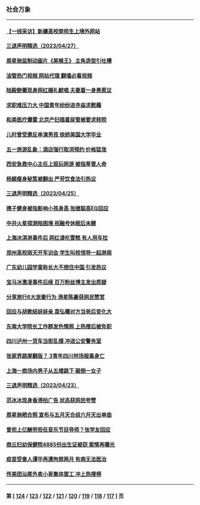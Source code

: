 ### 社会万象
---
#### [【一线采访】新疆高校禁师生上境外网站](../../pages/ncid282/n13983436.md?04282045) 
#### [三退声明精选（2023/04/27）](../../pages/ncid282/n13983334.md?04282045) 
#### [周星驰监制动画片《美猴王》 主角造型引吐槽](../../pages/ncid282/n13983025.md?04282045) 
#### [油管热门视频 网站代理 翻墙必看视频](http://138.2.39.72:81/youtube.html?epic-marker?04282045)
#### [陆毅鲍蕾现身网红婚礼献唱 夫妻着一身黑惹议](../../pages/ncid282/n13983089.md?04282045) 
#### [求职难压力大 中国青年纷纷进寺庙求慰藉](../../pages/ncid282/n13982684.md?04282045) 
#### [和美医疗爆雷 北京产妇插着尿管被要求转院](../../pages/ncid282/n13982513.md?04282045) 
#### [儿时曾受邀反串演男孩 徐娇美国大学毕业](../../pages/ncid282/n13982312.md?04282045) 
#### [五一旅游乱象：酒店强行取消预约 价格猛涨](../../pages/ncid282/n13981796.md?04282045) 
#### [西安急救中心主任上班玩网游 被指草菅人命](../../pages/ncid282/n13981784.md?04282045) 
#### [杨颖瘦身秘笈被翻出 严苛饮食法引热议](../../pages/ncid282/n13981635.md?04282045) 
#### [三退声明精选（2023/04/25）](../../pages/ncid282/n13981786.md?04282045) 
#### [携子健身被指影响小孩身高 张继聪高EQ回应](../../pages/ncid282/n13981538.md?04282045) 
#### [中共火星探测陷困境 祝融号休眠后未醒](../../pages/ncid282/n13981455.md?04282045) 
#### [上海冰淇淋事件后 网红请吃雪糕 有人用车拉](../../pages/ncid282/n13981338.md?04282045) 
#### [郑州高校雨天开军训会 学生叫校领导一起淋雨](../../pages/ncid282/n13981287.md?04282045) 
#### [广东幼儿园学童称长大不想住中国 引发热议](../../pages/ncid282/n13981051.md?04282045) 
#### [宝马冰激凌事件后续 百万粉丝博主发出质疑](../../pages/ncid282/n13981043.md?04282045) 
#### [分享旅行6大宠妻行为 港星陈豪获网民赞赏](../../pages/ncid282/n13980916.md?04282045) 
#### [回应与胡歌结娃娃亲 袁弘曝对方当爸后变化大](../../pages/ncid282/n13980853.md?04282045) 
#### [东南大学院长工作群发色情照 上热搜后被免职](../../pages/ncid282/n13980470.md?04282045) 
#### [四川泸州一货车当街乱撞 冲进公安警务室](../../pages/ncid282/n13980443.md?04282045) 
#### [张家界跳崖翻版？ 3青年四川林场服毒身亡](../../pages/ncid282/n13980107.md?04282045) 
#### [上海一商场内男子从五楼跳下 砸倒一女子](../../pages/ncid282/n13979990.md?04282045) 
#### [三退声明精选（2023/04/23）](../../pages/ncid282/n13980126.md?04282045) 
#### [范冰冰现身香港拍广告 状态获网民夸赞](../../pages/ncid282/n13979914.md?04282045) 
#### [周星驰晒合照 宣布与五月天合组六月天出单曲](../../pages/ncid282/n13979831.md?04282045) 
#### [曾拒上亿酬劳担任音乐节目导师？张学友回应](../../pages/ncid282/n13979861.md?04282045) 
#### [商丘妇幼保健院4885份出生证被窃 案情再曝光](../../pages/ncid282/n13979892.md?04282045) 
#### [疫苗受害人谭华再遭拘禁两月 有病无法医治](../../pages/ncid282/n13979679.md?04282045) 
#### [传美团汕尾外卖小哥集体罢工 冲上热搜榜](../../pages/ncid282/n13979455.md?04282045) 

---
#### 第 [ [124](./124.md?04282045) / [123](./123.md?04282045) / [122](./122.md?04282045) / [121](./121.md?04282045) / [120](./120.md?04282045) / [119](./119.md?04282045) / [118](./118.md?04282045) / [117](./117.md?04282045) ] 页
